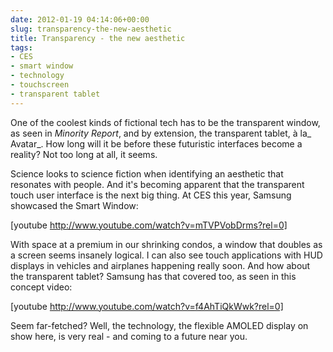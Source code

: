 ```yaml
---
date: 2012-01-19 04:14:06+00:00
slug: transparency-the-new-aesthetic
title: Transparency - the new aesthetic
tags:
- CES
- smart window
- technology
- touchscreen
- transparent tablet
---
```


One of the coolest kinds of fictional tech has to be the transparent window, as seen in _Minority Report_, and by extension, the transparent tablet, à la_ Avatar_. How long will it be before these futuristic interfaces become a reality? Not too long at all, it seems.




Science looks to science fiction when identifying an aesthetic that resonates with people. And it's becoming apparent that the transparent touch user interface is the next big thing. At CES this year, Samsung showcased the Smart Window:




[youtube http://www.youtube.com/watch?v=mTVPVobDrms?rel=0]




With space at a premium in our shrinking condos, a window that doubles as a screen seems insanely logical. I can also see touch applications with HUD displays in vehicles and airplanes happening really soon. And how about the transparent tablet? Samsung has that covered too, as seen in this concept video:




[youtube http://www.youtube.com/watch?v=f4AhTiQkWwk?rel=0]




Seem far-fetched? Well, the technology, the flexible AMOLED display on show here, is very real - and coming to a future near you.
